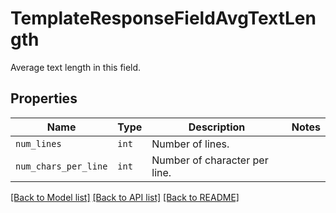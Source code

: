 # TemplateResponseFieldAvgTextLength

Average text length in this field.

## Properties

| Name | Type | Description | Notes |
| ---- | ---- | ----------- | ----- |
| `num_lines` | ```int``` |  Number of lines.  |  |
| `num_chars_per_line` | ```int``` |  Number of character per line.  |  |


[[Back to Model list]](../README.md#documentation-for-models) [[Back to API list]](../README.md#documentation-for-api-endpoints) [[Back to README]](../README.md)


